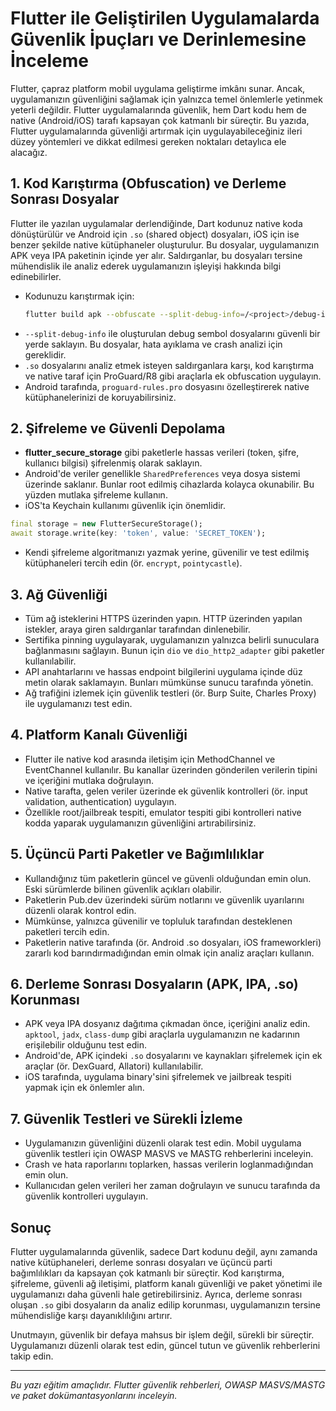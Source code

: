 # Flutter ile Geliştirilen Uygulamalarda Güvenlik İpuçları ve Derinlemesine İnceleme

Flutter, çapraz platform mobil uygulama geliştirme imkânı sunar. Ancak, uygulamanızın güvenliğini sağlamak için yalnızca temel önlemlerle yetinmek yeterli değildir. Flutter uygulamalarında güvenlik, hem Dart kodu hem de native (Android/iOS) tarafı kapsayan çok katmanlı bir süreçtir. Bu yazıda, Flutter uygulamalarında güvenliği artırmak için uygulayabileceğiniz ileri düzey yöntemleri ve dikkat edilmesi gereken noktaları detaylıca ele alacağız.

## 1. Kod Karıştırma (Obfuscation) ve Derleme Sonrası Dosyalar

Flutter ile yazılan uygulamalar derlendiğinde, Dart kodunuz native koda dönüştürülür ve Android için `.so` (shared object) dosyaları, iOS için ise benzer şekilde native kütüphaneler oluşturulur. Bu dosyalar, uygulamanızın APK veya IPA paketinin içinde yer alır. Saldırganlar, bu dosyaları tersine mühendislik ile analiz ederek uygulamanızın işleyişi hakkında bilgi edinebilirler.

- Kodunuzu karıştırmak için:
  ```bash
  flutter build apk --obfuscate --split-debug-info=/<project>/debug-info
  ```
- `--split-debug-info` ile oluşturulan debug sembol dosyalarını güvenli bir yerde saklayın. Bu dosyalar, hata ayıklama ve crash analizi için gereklidir.
- `.so` dosyalarını analiz etmek isteyen saldırganlara karşı, kod karıştırma ve native taraf için ProGuard/R8 gibi araçlarla ek obfuscation uygulayın.
- Android tarafında, `proguard-rules.pro` dosyasını özelleştirerek native kütüphanelerinizi de koruyabilirsiniz.

## 2. Şifreleme ve Güvenli Depolama

- **flutter_secure_storage** gibi paketlerle hassas verileri (token, şifre, kullanıcı bilgisi) şifrelenmiş olarak saklayın.
- Android'de veriler genellikle `SharedPreferences` veya dosya sistemi üzerinde saklanır. Bunlar root edilmiş cihazlarda kolayca okunabilir. Bu yüzden mutlaka şifreleme kullanın.
- iOS'ta Keychain kullanımı güvenlik için önemlidir.

```dart
final storage = new FlutterSecureStorage();
await storage.write(key: 'token', value: 'SECRET_TOKEN');
```

- Kendi şifreleme algoritmanızı yazmak yerine, güvenilir ve test edilmiş kütüphaneleri tercih edin (ör. `encrypt`, `pointycastle`).

## 3. Ağ Güvenliği

- Tüm ağ isteklerini HTTPS üzerinden yapın. HTTP üzerinden yapılan istekler, araya giren saldırganlar tarafından dinlenebilir.
- Sertifika pinning uygulayarak, uygulamanızın yalnızca belirli sunuculara bağlanmasını sağlayın. Bunun için `dio` ve `dio_http2_adapter` gibi paketler kullanılabilir.
- API anahtarlarını ve hassas endpoint bilgilerini uygulama içinde düz metin olarak saklamayın. Bunları mümkünse sunucu tarafında yönetin.
- Ağ trafiğini izlemek için güvenlik testleri (ör. Burp Suite, Charles Proxy) ile uygulamanızı test edin.

## 4. Platform Kanalı Güvenliği

- Flutter ile native kod arasında iletişim için MethodChannel ve EventChannel kullanılır. Bu kanallar üzerinden gönderilen verilerin tipini ve içeriğini mutlaka doğrulayın.
- Native tarafta, gelen veriler üzerinde ek güvenlik kontrolleri (ör. input validation, authentication) uygulayın.
- Özellikle root/jailbreak tespiti, emulator tespiti gibi kontrolleri native kodda yaparak uygulamanızın güvenliğini artırabilirsiniz.

## 5. Üçüncü Parti Paketler ve Bağımlılıklar

- Kullandığınız tüm paketlerin güncel ve güvenli olduğundan emin olun. Eski sürümlerde bilinen güvenlik açıkları olabilir.
- Paketlerin Pub.dev üzerindeki sürüm notlarını ve güvenlik uyarılarını düzenli olarak kontrol edin.
- Mümkünse, yalnızca güvenilir ve topluluk tarafından desteklenen paketleri tercih edin.
- Paketlerin native tarafında (ör. Android .so dosyaları, iOS frameworkleri) zararlı kod barındırmadığından emin olmak için analiz araçları kullanın.

## 6. Derleme Sonrası Dosyaların (APK, IPA, .so) Korunması

- APK veya IPA dosyanız dağıtıma çıkmadan önce, içeriğini analiz edin. `apktool`, `jadx`, `class-dump` gibi araçlarla uygulamanızın ne kadarının erişilebilir olduğunu test edin.
- Android'de, APK içindeki `.so` dosyalarını ve kaynakları şifrelemek için ek araçlar (ör. DexGuard, Allatori) kullanılabilir.
- iOS tarafında, uygulama binary'sini şifrelemek ve jailbreak tespiti yapmak için ek önlemler alın.

## 7. Güvenlik Testleri ve Sürekli İzleme

- Uygulamanızın güvenliğini düzenli olarak test edin. Mobil uygulama güvenlik testleri için OWASP MASVS ve MASTG rehberlerini inceleyin.
- Crash ve hata raporlarını toplarken, hassas verilerin loglanmadığından emin olun.
- Kullanıcıdan gelen verileri her zaman doğrulayın ve sunucu tarafında da güvenlik kontrolleri uygulayın.

## Sonuç

Flutter uygulamalarında güvenlik, sadece Dart kodunu değil, aynı zamanda native kütüphaneleri, derleme sonrası dosyaları ve üçüncü parti bağımlılıkları da kapsayan çok katmanlı bir süreçtir. Kod karıştırma, şifreleme, güvenli ağ iletişimi, platform kanalı güvenliği ve paket yönetimi ile uygulamanızı daha güvenli hale getirebilirsiniz. Ayrıca, derleme sonrası oluşan `.so` gibi dosyaların da analiz edilip korunması, uygulamanızın tersine mühendisliğe karşı dayanıklılığını artırır.

Unutmayın, güvenlik bir defaya mahsus bir işlem değil, sürekli bir süreçtir. Uygulamanızı düzenli olarak test edin, güncel tutun ve güvenlik rehberlerini takip edin.

---

*Bu yazı eğitim amaçlıdır. Flutter güvenlik rehberleri, OWASP MASVS/MASTG ve paket dokümantasyonlarını inceleyin.* 